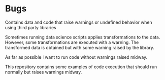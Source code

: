 # Bugs
Contains data and code that raise warnings or undefined behavior when using third party libraries

Sometimes running data science scripts applies transformations to the data. However, some transformations are executed with a warning. The transformed data is obtained but with some warning raised by the library.

As far as possible I want to run code without warnings raised midway.

This repository contains some examples of code execution that should run normally but raises warnings midway.
